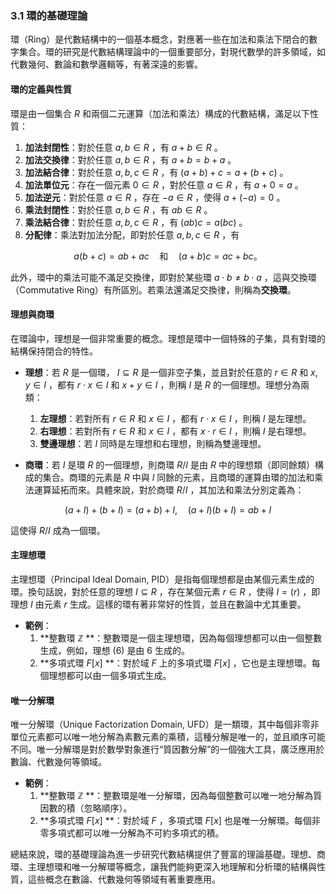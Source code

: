 ### 3.1 環的基礎理論

環（Ring）是代數結構中的一個基本概念，對應著一些在加法和乘法下閉合的數字集合。環的研究是代數結構理論中的一個重要部分，對現代數學的許多領域，如代數幾何、數論和數學邏輯等，有著深遠的影響。

#### 環的定義與性質

環是由一個集合  $`R`$  和兩個二元運算（加法和乘法）構成的代數結構，滿足以下性質：

1. **加法封閉性**：對於任意  $`a, b \in R`$ ，有  $`a + b \in R`$ 。
2. **加法交換律**：對於任意  $`a, b \in R`$ ，有  $`a + b = b + a`$ 。
3. **加法結合律**：對於任意  $`a, b, c \in R`$ ，有  $`(a + b) + c = a + (b + c)`$ 。
4. **加法單位元**：存在一個元素  $`0 \in R`$ ，對於任意  $`a \in R`$ ，有  $`a + 0 = a`$ 。
5. **加法逆元**：對於任意  $`a \in R`$ ，存在  $`-a \in R`$ ，使得  $`a + (-a) = 0`$ 。
6. **乘法封閉性**：對於任意  $`a, b \in R`$ ，有  $`ab \in R`$ 。
7. **乘法結合律**：對於任意  $`a, b, c \in R`$ ，有  $`(ab)c = a(bc)`$ 。
8. **分配律**：乘法對加法分配，即對於任意  $`a, b, c \in R`$ ，有
   
```math
a(b + c) = ab + ac \quad \text{和} \quad (a + b)c = ac + bc。
```


此外，環中的乘法可能不滿足交換律，即對於某些環  $`a \cdot b \neq b \cdot a`$ ，這與交換環（Commutative Ring）有所區別。若乘法還滿足交換律，則稱為**交換環**。

#### 理想與商環

在環論中，理想是一個非常重要的概念。理想是環中一個特殊的子集，具有對環的結構保持閉合的特性。

- **理想**：若  $`R`$  是一個環， $`I \subseteq R`$  是一個非空子集，並且對於任意的  $`r \in R`$  和  $`x, y \in I`$ ，都有  $`r \cdot x \in I`$  和  $`x + y \in I`$ ，則稱  $`I`$  是  $`R`$  的一個理想。理想分為兩類：
  1. **左理想**：若對所有  $`r \in R`$  和  $`x \in I`$ ，都有  $`r \cdot x \in I`$ ，則稱  $`I`$  是左理想。
  2. **右理想**：若對所有  $`r \in R`$  和  $`x \in I`$ ，都有  $`x \cdot r \in I`$ ，則稱  $`I`$  是右理想。
  3. **雙邊理想**：若  $`I`$  同時是左理想和右理想，則稱為雙邊理想。

- **商環**：若  $`I`$  是環  $`R`$  的一個理想，則商環  $`R/I`$  是由  $`R`$  中的理想類（即同餘類）構成的集合。商環的元素是  $`R`$  中與  $`I`$  同餘的元素，且商環的運算由環的加法和乘法運算延拓而來。具體來說，對於商環  $`R/I`$ ，其加法和乘法分別定義為：
  
```math
(a + I) + (b + I) = (a + b) + I, \quad (a + I)(b + I) = ab + I
```

  這使得  $`R/I`$  成為一個環。

#### 主理想環

主理想環（Principal Ideal Domain, PID）是指每個理想都是由某個元素生成的環。換句話說，對於任意的理想  $`I \subseteq R`$ ，存在某個元素  $`r \in R`$ ，使得  $`I = (r)`$ ，即理想  $`I`$  由元素  $`r`$  生成。這樣的環有著非常好的性質，並且在數論中尤其重要。

- **範例**：
  1. **整數環  $`\mathbb{Z}`$ **：整數環是一個主理想環，因為每個理想都可以由一個整數生成，例如，理想  $`(6)`$  是由 6 生成的。
  2. **多項式環  $`F[x]`$ **：對於域  $`F`$  上的多項式環  $`F[x]`$ ，它也是主理想環。每個理想都可以由一個多項式生成。

#### 唯一分解環

唯一分解環（Unique Factorization Domain, UFD）是一類環，其中每個非零非單位元素都可以唯一地分解為素數元素的乘積，這種分解是唯一的，並且順序可能不同。唯一分解環是對於數學對象進行“質因數分解”的一個強大工具，廣泛應用於數論、代數幾何等領域。

- **範例**：
  1. **整數環  $`\mathbb{Z}`$ **：整數環是唯一分解環，因為每個整數可以唯一地分解為質因數的積（忽略順序）。
  2. **多項式環  $`F[x]`$ **：對於域  $`F`$ ，多項式環  $`F[x]`$  也是唯一分解環。每個非零多項式都可以唯一分解為不可約多項式的積。

總結來說，環的基礎理論為進一步研究代數結構提供了豐富的理論基礎。理想、商環、主理想環和唯一分解環等概念，讓我們能夠更深入地理解和分析環的結構與性質，這些概念在數論、代數幾何等領域有著重要應用。
